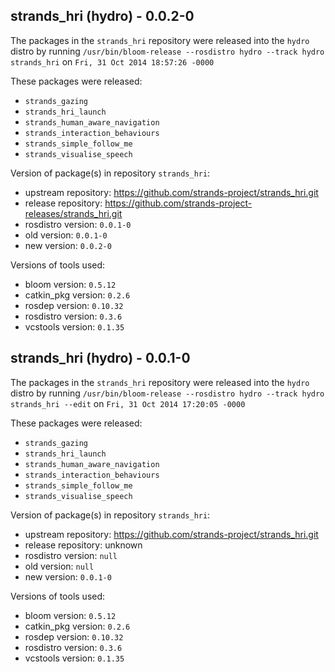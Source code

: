## strands_hri (hydro) - 0.0.2-0

The packages in the `strands_hri` repository were released into the `hydro` distro by running `/usr/bin/bloom-release --rosdistro hydro --track hydro strands_hri` on `Fri, 31 Oct 2014 18:57:26 -0000`

These packages were released:
- `strands_gazing`
- `strands_hri_launch`
- `strands_human_aware_navigation`
- `strands_interaction_behaviours`
- `strands_simple_follow_me`
- `strands_visualise_speech`

Version of package(s) in repository `strands_hri`:
- upstream repository: https://github.com/strands-project/strands_hri.git
- release repository: https://github.com/strands-project-releases/strands_hri.git
- rosdistro version: `0.0.1-0`
- old version: `0.0.1-0`
- new version: `0.0.2-0`

Versions of tools used:
- bloom version: `0.5.12`
- catkin_pkg version: `0.2.6`
- rosdep version: `0.10.32`
- rosdistro version: `0.3.6`
- vcstools version: `0.1.35`


## strands_hri (hydro) - 0.0.1-0

The packages in the `strands_hri` repository were released into the `hydro` distro by running `/usr/bin/bloom-release --rosdistro hydro --track hydro strands_hri --edit` on `Fri, 31 Oct 2014 17:20:05 -0000`

These packages were released:
- `strands_gazing`
- `strands_hri_launch`
- `strands_human_aware_navigation`
- `strands_interaction_behaviours`
- `strands_simple_follow_me`
- `strands_visualise_speech`

Version of package(s) in repository `strands_hri`:
- upstream repository: https://github.com/strands-project/strands_hri.git
- release repository: unknown
- rosdistro version: `null`
- old version: `null`
- new version: `0.0.1-0`

Versions of tools used:
- bloom version: `0.5.12`
- catkin_pkg version: `0.2.6`
- rosdep version: `0.10.32`
- rosdistro version: `0.3.6`
- vcstools version: `0.1.35`


